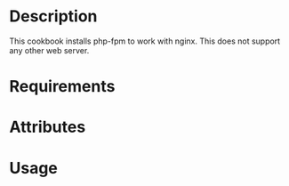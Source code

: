 Description
===========
This cookbook installs php-fpm to work with nginx. This does not support any other web server.

Requirements
============


Attributes
==========


Usage
=====

